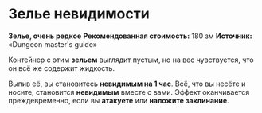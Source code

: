 # Зелье невидимости

**Зелье, очень редкое**
**Рекомендованная стоимость:** 180 зм
**Источник:** «Dungeon master's guide»

Контейнер с этим **зельем** выглядит пустым, но на вес чувствуется, что он всё же содержит жидкость.

Выпив её, вы становитесь **невидимым на 1 час**. Всё, что вы несёте и носите, становится **невидимым** вместе с вами. Эффект оканчивается преждевременно, если вы **атакуете** или **наложите заклинание**.